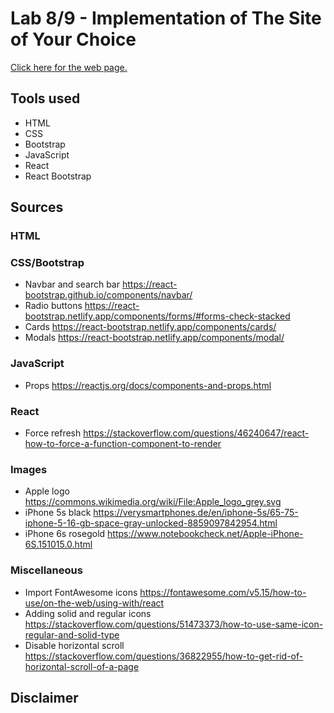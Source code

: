 # Lab 8/9 - Implementation of The Site of Your Choice

[Click here for the web page.](https://stevenli5.github.io/isellforless/)

## Tools used
- HTML
- CSS
- Bootstrap
- JavaScript
- React
- React Bootstrap

## Sources
### HTML

### CSS/Bootstrap
- Navbar and search bar https://react-bootstrap.github.io/components/navbar/
- Radio buttons https://react-bootstrap.netlify.app/components/forms/#forms-check-stacked
- Cards https://react-bootstrap.netlify.app/components/cards/
- Modals https://react-bootstrap.netlify.app/components/modal/

### JavaScript
- Props https://reactjs.org/docs/components-and-props.html

### React
- Force refresh https://stackoverflow.com/questions/46240647/react-how-to-force-a-function-component-to-render

### Images
- Apple logo https://commons.wikimedia.org/wiki/File:Apple_logo_grey.svg
- iPhone 5s black https://verysmartphones.de/en/iphone-5s/65-75-iphone-5-16-gb-space-gray-unlocked-8859097842954.html
- iPhone 6s rosegold https://www.notebookcheck.net/Apple-iPhone-6S.151015.0.html

### Miscellaneous
- Import FontAwesome icons https://fontawesome.com/v5.15/how-to-use/on-the-web/using-with/react
- Adding solid and regular icons https://stackoverflow.com/questions/51473373/how-to-use-same-icon-regular-and-solid-type
- Disable horizontal scroll https://stackoverflow.com/questions/36822955/how-to-get-rid-of-horizontal-scroll-of-a-page

## Disclaimer
